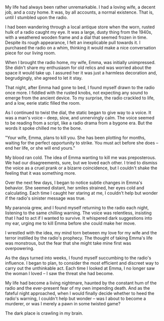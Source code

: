 My life had always been rather unremarkable. I had a loving wife, a decent job, and a cozy home. It was, by all accounts, a normal existence. That is, until I stumbled upon the radio.

I had been wandering through a local antique store when the worn, rusted hulk of a radio caught my eye. It was a large, dusty thing from the 1940s, with a weathered wooden frame and a dial that seemed frozen in time. Despite its rough appearance, I felt an inexplicable pull towards it. I purchased the radio on a whim, thinking it would make a nice conversation piece for our living room.

When I brought the radio home, my wife, Emma, was initially unimpressed. She didn't share my enthusiasm for old relics and was worried about the space it would take up. I assured her it was just a harmless decoration and, begrudgingly, she agreed to let it stay.

That night, after Emma had gone to bed, I found myself drawn to the radio once more. I fiddled with the rusted knobs, not expecting any sound to emerge from the ancient device. To my surprise, the radio crackled to life, and a low, eerie static filled the room.

As I continued to twist the dial, the static began to give way to a voice. It was a man's voice – deep, slow, and unnervingly calm. The voice seemed to be reading from a script, like a radio drama from a bygone era. But the words it spoke chilled me to the bone.

"Your wife, Emma, plans to kill you. She has been plotting for months, waiting for the perfect opportunity to strike. You must act before she does – end her life, or she will end yours."

My blood ran cold. The idea of Emma wanting to kill me was preposterous. We had our disagreements, sure, but we loved each other. I tried to dismiss the voice as a cruel prank or a bizarre coincidence, but I couldn't shake the feeling that it was something more.

Over the next few days, I began to notice subtle changes in Emma's behavior. She seemed distant, her smiles strained, her eyes cold and calculating. Each time I caught her staring at me, I couldn't help but wonder if the radio's sinister message was true.

My paranoia grew, and I found myself returning to the radio each night, listening to the same chilling warning. The voice was relentless, insisting that I had to act if I wanted to survive. It whispered dark suggestions into my ear, urging me to kill Emma before she could make her move.

I wrestled with the idea, my mind torn between my love for my wife and the terror instilled by the radio's prophecy. The thought of taking Emma's life was monstrous, but the fear that she might take mine first was overpowering.

As the days turned into weeks, I found myself succumbing to the radio's influence. I began to plan, to consider the most efficient and discreet way to carry out the unthinkable act. Each time I looked at Emma, I no longer saw the woman I loved – I saw the threat she had become.

My life had become a living nightmare, haunted by the constant hum of the radio and the ever-present fear of my own impending death. And as the fateful night approached, when I would finally decide whether to heed the radio's warning, I couldn't help but wonder – was I about to become a murderer, or was I merely a pawn in some twisted game?

The dark place is crawling in my brain.
